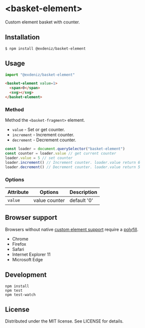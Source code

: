 # &lt;basket-element&gt;

Custom element basket with counter.

## Installation

```
$ npm install @exdeniz/basket-element
```

## Usage

```js
import "@exdeniz/basket-element"
```

```html
<basket-element value=1>
  <span>0</span>
  <svg></svg>
</basket-element>
```

### Method

Method the `<basket-fragment>` element.

- `value` - Set or get counter.
- `increment` - Increment counter.
- `decrement` - Decrement counter.

```js
const loader = document.querySelector("basket-element")
const counter = loader.value // get current counter
loader.value = 5 // set counter
loader.increment() // Increment counter. loader.value return 6
loader.decrement() // Decrement counter. loader.value return 5
```

### Options

| Attribute | Options       | Description |
| --------- | ------------- | ----------- |
| `value`   | value counter | default '0' |

## Browser support

Browsers without native [custom element support][support] require a [polyfill][].

- Chrome
- Firefox
- Safari
- Internet Explorer 11
- Microsoft Edge

[support]: https://caniuse.com/#feat=custom-elementsv1
[polyfill]: https://github.com/webcomponents/custom-elements

## Development

```
npm install
npm test
npm test-watch
```

## License

Distributed under the MIT license. See LICENSE for details.
